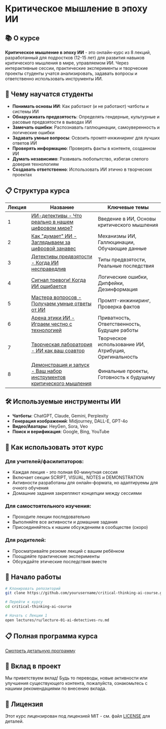 # Критическое мышление в эпоху ИИ

## 📚 О курсе

**Критическое мышление в эпоху ИИ** - это онлайн-курс из 8 лекций, разработанный для подростков (12-15 лет) для развития навыков критического мышления в мире, управляемом ИИ. Через интерактивные сессии, практические эксперименты и творческие проекты студенты учатся анализировать, задавать вопросы и ответственно использовать инструменты ИИ.

## 🎯 Чему научатся студенты

- **Понимать основы ИИ**: Как работают (и не работают) чатботы и системы ИИ
- **Обнаруживать предвзятость**: Определять гендерные, культурные и расовые предвзятости в выводах ИИ
- **Замечать ошибки**: Распознавать галлюцинации, самоуверенность и логические ошибки
- **Задавать умные вопросы**: Освоить промпт-инжиниринг для лучших ответов ИИ
- **Проверять информацию**: Проверять факты в контенте, созданном ИИ
- **Думать независимо**: Развивать любопытство, избегая слепого доверия технологиям
- **Создавать ответственно**: Использовать ИИ этично в творческих проектах

## 📋 Структура курса

| Лекция | Название | Ключевые темы |
|--------|----------|---------------|
| 1 | [ИИ-детективы - Что реально в нашем цифровом мире?](lectures/ru/lecture-01-ai-detectives-ru.md) | Введение в ИИ, Основы критического мышления |
| 2 | [Как "думает" ИИ - Заглядываем за цифровой занавес](lectures/ru/lecture-02-how-ai-thinks-ru.md) | Механизмы ИИ, Галлюцинации, Обучающие данные |
| 3 | [Детективы предвзятости - Когда ИИ несправедлив](lectures/ru/lecture-03-bias-detectives-ru.md) | Типы предвзятости, Реальные последствия |
| 4 | [Сигнал тревоги! Когда ИИ ошибается](lectures/ru/lecture-04-error-alert-ru.md) | Логические ошибки, Дипфейки, Дезинформация |
| 5 | [Мастера вопросов - Получаем умные ответы от ИИ](lectures/ru/lecture-05-question-masters-ru.md) | Промпт-инжиниринг, Проверка фактов |
| 6 | [Арена этики ИИ - Играем честно с технологией](lectures/ru/lecture-06-ai-ethics-arena-ru.md) | Приватность, Ответственность, Будущее работы |
| 7 | [Творческая лаборатория - ИИ как ваш соавтор](lectures/ru/lecture-07-creative-lab-ru.md) | Творческое использование ИИ, Атрибуция, Оригинальность |
| 8 | [Демонстрация и запуск - Ваш набор инструментов критического мышления](lectures/ru/lecture-08-showcase-launch-ru.md) | Финальные проекты, Готовность к будущему |

## 🛠️ Используемые инструменты ИИ

- **Чатботы**: ChatGPT, Claude, Gemini, Perplexity
- **Генерация изображений**: Midjourney, DALL-E, GPT-4o
- **Видео/Аватары**: HeyGen, Sora, Veo
- **Поиск и верификация**: Google, Bing, YouTube

## 📖 Как использовать этот курс

### Для учителей/фасилитаторов:
- Каждая лекция - это полная 60-минутная сессия
- Включает секции SCRIPT, VISUAL, NOTES и DEMONSTRATION
- Активности разработаны для онлайн-формата, но адаптируемы для очного обучения
- Домашние задания закрепляют концепции между сессиями

### Для самостоятельного изучения:
- Проходите лекции последовательно
- Выполняйте все активности и домашние задания
- Присоединяйтесь к нашим обсуждениям в сообществе (скоро)

### Для родителей:
- Просматривайте резюме лекций с вашим ребёнком
- Поощряйте практические эксперименты
- Обсуждайте этические последствия вместе

## 🚀 Начало работы

```bash
# Клонировать репозиторий
git clone https://github.com/yourusername/critical-thinking-ai-course.git

# Перейти к курсу
cd critical-thinking-ai-course

# Начать с Лекции 1
open lectures/ru/lecture-01-ai-detectives-ru.md
```

## 📋 Полная программа курса
[Смотреть детальную программу](course-overview/syllabus-ru.md)

## 🤝 Вклад в проект

Мы приветствуем вклад! Будь то переводы, новые активности или улучшения существующего контента, пожалуйста, ознакомьтесь с нашими рекомендациями по внесению вклада.

## 📄 Лицензия

Этот курс лицензирован под лицензией MIT - см. файл [LICENSE](LICENSE) для деталей.